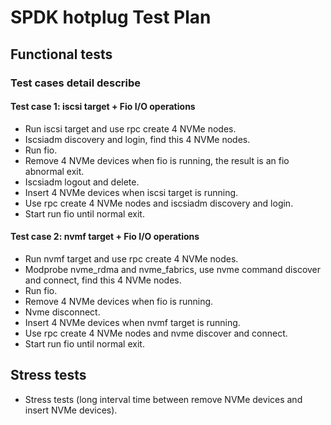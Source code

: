 # SPDK hotplug Test Plan

## Functional tests

### Test cases detail describe

#### Test case 1: iscsi target + Fio I/O operations
- Run iscsi target and use rpc create 4 NVMe nodes.
- Iscsiadm discovery and login, find this 4 NVMe nodes. 
- Run fio.
- Remove 4 NVMe devices when fio is running, the result is an fio abnormal exit.
- Iscsiadm logout and delete.
- Insert 4 NVMe devices when iscsi target is running.
- Use rpc create 4 NVMe nodes and iscsiadm discovery and login. 
- Start run fio until normal exit.

#### Test case 2: nvmf target + Fio I/O operations
- Run nvmf target and use rpc create 4 NVMe nodes.
- Modprobe nvme_rdma and nvme_fabrics, use nvme command discover and connect, find this 4 NVMe nodes. 
- Run fio.
- Remove 4 NVMe devices when fio is running.
- Nvme disconnect.
- Insert 4 NVMe devices when nvmf target is running.
- Use rpc create 4 NVMe nodes and nvme discover and connect. 
- Start run fio until normal exit.

## Stress tests
- Stress tests (long interval time between remove NVMe devices and insert NVMe devices).
